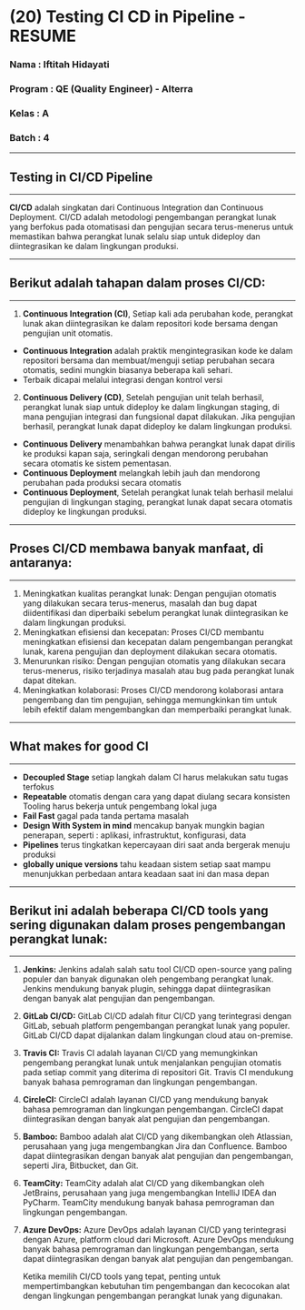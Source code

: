 # (20) Testing CI CD in Pipeline - RESUME
### Nama 		: Iftitah Hidayati
### Program	    : QE (Quality Engineer) - Alterra 
### Kelas		: A
### Batch 		: 4
___
## **Testing in CI/CD Pipeline**
___

**CI/CD** adalah singkatan dari Continuous Integration dan Continuous Deployment. CI/CD adalah metodologi pengembangan perangkat lunak yang berfokus 
pada otomatisasi dan pengujian secara terus-menerus untuk memastikan bahwa perangkat lunak selalu siap untuk dideploy dan diintegrasikan 
ke dalam lingkungan produksi.
___
## **Berikut adalah tahapan dalam proses CI/CD:**
___

1. **Continuous Integration (CI)**, Setiap kali ada perubahan kode, perangkat lunak akan diintegrasikan ke dalam repositori kode bersama dengan pengujian unit otomatis.

-  **Continuous Integration** adalah praktik mengintegrasikan kode ke dalam repositori bersama dan membuat/menguji setiap perubahan secara otomatis, 
   sedini mungkin biasanya beberapa kali sehari.
-  Terbaik dicapai melalui integrasi dengan kontrol versi

2. **Continuous Delivery (CD)**, Setelah pengujian unit telah berhasil, perangkat lunak siap untuk dideploy ke dalam lingkungan staging, di mana pengujian integrasi dan fungsional dapat dilakukan. Jika pengujian berhasil, perangkat lunak dapat dideploy ke dalam lingkungan produksi.
-  **Continuous Delivery** menambahkan bahwa perangkat lunak dapat dirilis ke produksi kapan saja, seringkali dengan mendorong perubahan secara otomatis 
   ke sistem pementasan.
-  **Continuous Deployment** melangkah lebih jauh dan mendorong perubahan pada produksi secara otomatis
- **Continuous Deployment**, Setelah perangkat lunak telah berhasil melalui pengujian di lingkungan staging, perangkat lunak dapat secara otomatis dideploy 
ke lingkungan produksi.

___
## **Proses CI/CD membawa banyak manfaat, di antaranya:**
___

1. Meningkatkan kualitas perangkat lunak: Dengan pengujian otomatis yang dilakukan secara terus-menerus, masalah dan bug dapat diidentifikasi dan 
   diperbaiki sebelum perangkat lunak diintegrasikan ke dalam lingkungan produksi.
2. Meningkatkan efisiensi dan kecepatan: Proses CI/CD membantu meningkatkan efisiensi dan kecepatan dalam pengembangan perangkat lunak, karena pengujian 
   dan deployment dilakukan secara otomatis.
3. Menurunkan risiko: Dengan pengujian otomatis yang dilakukan secara terus-menerus, risiko terjadinya masalah atau bug pada perangkat lunak dapat ditekan.
4. Meningkatkan kolaborasi: Proses CI/CD mendorong kolaborasi antara pengembang dan tim pengujian, sehingga memungkinkan tim untuk lebih efektif 
   dalam mengembangkan dan memperbaiki perangkat lunak.

___
## **What makes for good CI**
___

- **Decoupled Stage**
  setiap langkah dalam CI harus melakukan satu tugas terfokus
- **Repeatable**
  otomatis dengan cara yang dapat diulang secara konsisten
  Tooling harus bekerja untuk pengembang lokal juga
- **Fail Fast**
  gagal pada tanda pertama masalah
- **Design With System in mind**
  mencakup banyak mungkin bagian penerapan, seperti : aplikasi, infrastruktut, konfigurasi, data
- **Pipelines**
  terus tingkatkan kepercayaan diri saat anda bergerak menuju produksi
- **globally unique versions**
  tahu keadaan sistem setiap saat
  mampu menunjukkan perbedaan antara keadaan saat ini dan masa depan

___
## **Berikut ini adalah beberapa CI/CD tools yang sering digunakan dalam proses pengembangan perangkat lunak:**
___

1. **Jenkins:** Jenkins adalah salah satu tool CI/CD open-source yang paling populer dan banyak digunakan oleh pengembang perangkat lunak. Jenkins mendukung 
   banyak plugin, sehingga dapat diintegrasikan dengan banyak alat pengujian dan pengembangan.
2. **GitLab CI/CD:** GitLab CI/CD adalah fitur CI/CD yang terintegrasi dengan GitLab, sebuah platform pengembangan perangkat lunak yang populer. 
   GitLab CI/CD dapat dijalankan dalam lingkungan cloud atau on-premise.
3. **Travis CI:** Travis CI adalah layanan CI/CD yang memungkinkan pengembang perangkat lunak untuk menjalankan pengujian otomatis pada setiap commit yang 
   diterima di repositori Git. Travis CI mendukung banyak bahasa pemrograman dan lingkungan pengembangan.
4. **CircleCI:** CircleCI adalah layanan CI/CD yang mendukung banyak bahasa pemrograman dan lingkungan pengembangan. CircleCI dapat diintegrasikan dengan 
   banyak alat pengujian dan pengembangan.
5. **Bamboo:** Bamboo adalah alat CI/CD yang dikembangkan oleh Atlassian, perusahaan yang juga mengembangkan Jira dan Confluence. Bamboo dapat diintegrasikan 
   dengan banyak alat pengujian dan pengembangan, seperti Jira, Bitbucket, dan Git.
6. **TeamCity:** TeamCity adalah alat CI/CD yang dikembangkan oleh JetBrains, perusahaan yang juga mengembangkan IntelliJ IDEA dan PyCharm. TeamCity mendukung 
   banyak bahasa pemrograman dan lingkungan pengembangan.
7. **Azure DevOps:** Azure DevOps adalah layanan CI/CD yang terintegrasi dengan Azure, platform cloud dari Microsoft. Azure DevOps mendukung banyak bahasa pemrograman dan lingkungan pengembangan, serta dapat diintegrasikan dengan banyak alat pengujian dan pengembangan.

    Ketika memilih CI/CD tools yang tepat, penting untuk mempertimbangkan kebutuhan tim pengembangan dan kecocokan alat dengan lingkungan pengembangan perangkat lunak yang digunakan.

